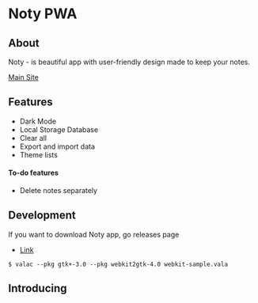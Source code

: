 # Noty PWA

## About

Noty - is beautiful app with user-friendly design made to keep your notes. 

[Main Site](https://yukikuvo.github.io/noty/pwa/index.html)

## Features

* Dark Mode
* Local Storage Database
* Clear all
* Export and import data
* Theme lists

#### To-do features
* Delete notes separately

## Development

If you want to download Noty app, go releases page
* [Link](https://github.com/yukikuvo/noty/releases/)

```
$ valac --pkg gtk+-3.0 --pkg webkit2gtk-4.0 webkit-sample.vala
```

## Introducing
